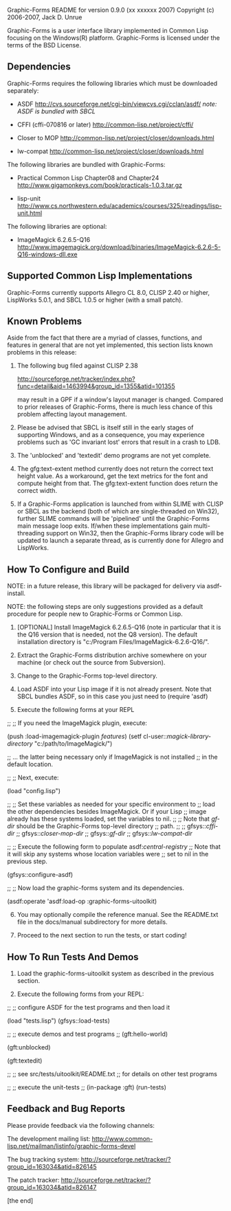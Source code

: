 
Graphic-Forms README for version 0.9.0 (xx xxxxxx 2007)
Copyright (c) 2006-2007, Jack D. Unrue

Graphic-Forms is a user interface library implemented in Common Lisp focusing
on the Windows(R) platform. Graphic-Forms is licensed under the terms of the
BSD License.


Dependencies
------------

Graphic-Forms requires the following libraries which must be downloaded
separately:

 - ASDF
   http://cvs.sourceforge.net/cgi-bin/viewcvs.cgi/cclan/asdf/
   *note: ASDF is bundled with SBCL*

 - CFFI (cffi-070816 or later)
   http://common-lisp.net/project/cffi/

 - Closer to MOP
   http://common-lisp.net/project/closer/downloads.html

 - lw-compat
   http://common-lisp.net/project/closer/downloads.html

The following libraries are bundled with Graphic-Forms:

 - Practical Common Lisp Chapter08 and Chapter24
   http://www.gigamonkeys.com/book/practicals-1.0.3.tar.gz

 - lisp-unit
   http://www.cs.northwestern.edu/academics/courses/325/readings/lisp-unit.html

The following libraries are optional:

 - ImageMagick 6.2.6.5-Q16
   http://www.imagemagick.org/download/binaries/ImageMagick-6.2.6-5-Q16-windows-dll.exe


Supported Common Lisp Implementations
-------------------------------------

Graphic-Forms currently supports Allegro CL 8.0, CLISP 2.40 or higher,
LispWorks 5.0.1, and SBCL 1.0.5 or higher (with a small patch).


Known Problems
--------------

Aside from the fact that there are a myriad of classes, functions, and
features in general that are not yet implemented, this section lists
known problems in this release:

1. The following bug filed against CLISP 2.38

   http://sourceforge.net/tracker/index.php?func=detail&aid=1463994&group_id=1355&atid=101355

   may result in a GPF if a window's layout manager is changed. Compared
   to prior releases of Graphic-Forms, there is much less chance of this
   problem affecting layout management.

2. Please be advised that SBCL is itself still in the early stages of
   supporting Windows, and as a consequence, you may experience problems
   such as 'GC invariant lost' errors that result in a crash to LDB.

3. The 'unblocked' and 'textedit' demo programs are not yet complete.

4. The gfg:text-extent method currently does not return the correct text
   height value. As a workaround, get the text metrics for the font and
   compute height from that. The gfg:text-extent function does return
   the correct width.

5. If a Graphic-Forms application is launched from within SLIME with
   CLISP or SBCL as the backend (both of which are single-threaded on
   Win32), further SLIME commands will be 'pipelined' until the
   Graphic-Forms main message loop exits. If/when these implementations
   gain multi-threading support on Win32, then the Graphic-Forms library
   code will be updated to launch a separate thread, as is currently done
   for Allegro and LispWorks.


How To Configure and Build
--------------------------

NOTE: in a future release, this library will be packaged for delivery
via asdf-install.

NOTE: the following steps are only suggestions provided as a default
procedure for people new to Graphic-Forms or Common Lisp.

1. [OPTIONAL] Install ImageMagick 6.2.6.5-Q16 (note in particular that it
   is the Q16 version that is needed, not the Q8 version). The default
   installation directory is "c:/Program Files/ImageMagick-6.2.6-Q16/".

2. Extract the Graphic-Forms distribution archive somewhere on your
   machine (or check out the source from Subversion).

3. Change to the Graphic-Forms top-level directory.

4. Load ASDF into your Lisp image if it is not already present. Note that
   SBCL bundles ASDF, so in this case you just need to (require 'asdf)

5. Execute the following forms at your REPL

  ;;
  ;; If you need the ImageMagick plugin, execute:

  (push :load-imagemagick-plugin *features*)
  (setf cl-user::*magick-library-directory* "c:/path/to/ImageMagick/")

  ;; ... the latter being necessary only if ImageMagick is not installed
  ;; in the default location.

  ;;
  ;; Next, execute:

  (load "config.lisp")

  ;;
  ;; Set these variables as needed for your specific environment to
  ;; load the other dependencies besides ImageMagick. Or if your Lisp
  ;; image already has these systems loaded, set the variables to nil.
  ;;
  ;; Note that *gf-dir* should be the Graphic-Forms top-level directory
  ;; path.
  ;;
  ;;   gfsys::*cffi-dir*
  ;;   gfsys::*closer-mop-dir*
  ;;   gfsys::*gf-dir*
  ;;   gfsys::*lw-compat-dir*

  ;;
  ;; Execute the following form to populate asdf:*central-registry*
  ;; Note that it will skip any systems whose location variables were
  ;; set to nil in the previous step.

  (gfsys::configure-asdf)

  ;;
  ;; Now load the graphic-forms system and its dependencies.

  (asdf:operate 'asdf:load-op :graphic-forms-uitoolkit)

6. You may optionally compile the reference manual. See the README.txt
   file in the docs/manual subdirectory for more details.

7. Proceed to the next section to run the tests, or start coding!


How To Run Tests And Demos
--------------------------

1. Load the graphic-forms-uitoolkit system as described in the previous
   section.

2. Execute the following forms from your REPL:

  ;;
  ;; configure ASDF for the test programs and then load it

  (load "tests.lisp")
  (gfsys::load-tests)

  ;;
  ;; execute demos and test programs
  ;;
  (gft:hello-world)

  (gft:unblocked)

  (gft:textedit)

  ;;
  ;; see src/tests/uitoolkit/README.txt
  ;; for details on other test programs

  ;;
  ;; execute the unit-tests
  ;;
  (in-package :gft)
  (run-tests)


Feedback and Bug Reports
------------------------

Please provide feedback via the following channels:

The development mailing list:
  http://www.common-lisp.net/mailman/listinfo/graphic-forms-devel

The bug tracking system:
  http://sourceforge.net/tracker/?group_id=163034&atid=826145

The patch tracker:
  http://sourceforge.net/tracker/?group_id=163034&atid=826147


[the end]

